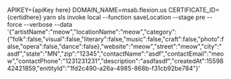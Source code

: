 APIKEY={apiKey here} DOMAIN_NAME=msab.flexion.us CERTIFICATE_ID={certidhere} yarn sls invoke local --function saveLocation --stage pre --force --verbose --data '{"artistName":"meow","locationName":"meow","category":{"folk":false,"visual":false,"literary":false,"music":false,"craft":false,"photo":false,"opera":false,"dance":false},"website":"meow","street":"meow","city":"asdf","state":"MN","zip":"12345","contactName":"asdf","contactEmail":"meow","contactPhone":"1231231231","description":"asdfasdf","createdAt":1559842421859,"enitityId":"1fd2c490-a26a-4985-868b-f31cb92be784"}'
